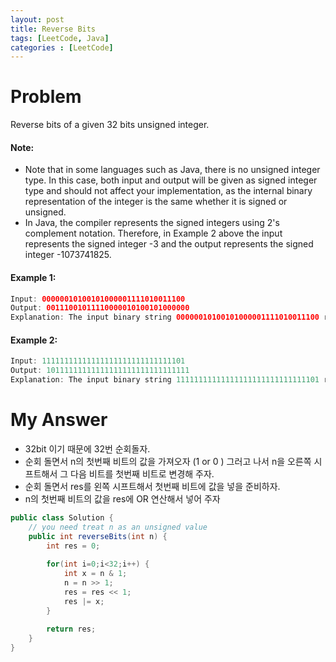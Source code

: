 ```yaml
---
layout: post
title: Reverse Bits
tags: [LeetCode, Java]
categories : [LeetCode]
---
```


# Problem

Reverse bits of a given 32 bits unsigned integer.

#### Note:

* Note that in some languages such as Java, there is no unsigned integer type. In this case, both input and output will be given as signed integer type and should not affect your implementation, as the internal binary representation of the integer is the same whether it is signed or unsigned.
* In Java, the compiler represents the signed integers using 2's complement notation. Therefore, in Example 2 above the input represents the signed integer -3 and the output represents the signed integer -1073741825.

#### Example 1:

```swift
Input: 00000010100101000001111010011100
Output: 00111001011110000010100101000000
Explanation: The input binary string 00000010100101000001111010011100 represents the unsigned integer 43261596, so return 964176192 which its binary representation is 00111001011110000010100101000000.
```

#### Example 2:

```swift
Input: 11111111111111111111111111111101
Output: 10111111111111111111111111111111
Explanation: The input binary string 11111111111111111111111111111101 represents the unsigned integer 4294967293, so return 3221225471 which its binary representation is 10101111110010110010011101101001.
```

# My Answer

* 32bit 이기 때문에 32번 순회돌자.
* 순회 돌면서 n의 첫번째 비트의 값을 가져오자 (1 or 0 ) 그러고 나서 n을 오른쪽 시프트해서 그 다음 비트를 첫번째 비트로 변경해 주자.
* 순회 돌면서 res를 왼쪽 시프트해서 첫번째 비트에 값을 넣을 준비하자.
* n의 첫번째 비트의 값을 res에 OR 연산해서 넣어 주자
  
```java
public class Solution {
    // you need treat n as an unsigned value
    public int reverseBits(int n) {
        int res = 0;
        
        for(int i=0;i<32;i++) {            
            int x = n & 1;            
            n = n >> 1;
            res = res << 1;
            res |= x;
        }
        
        return res;
    }
}
```

